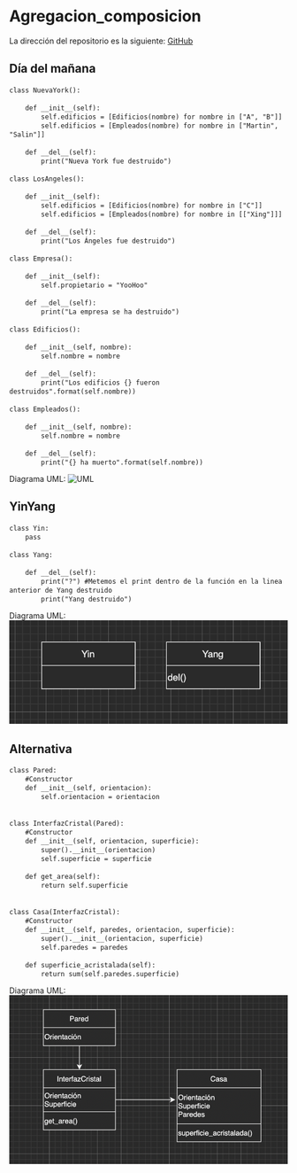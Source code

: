 # Agregacion_composicion
La dirección del repositorio es la siguiente: [GitHub](https://github.com/pelahumi/Agregacion_composicion)

## Día del mañana
```python3
class NuevaYork():

    def __init__(self):
        self.edificios = [Edificios(nombre) for nombre in ["A", "B"]]
        self.edificios = [Empleados(nombre) for nombre in ["Martin", "Salin"]]

    def __del__(self):
        print("Nueva York fue destruido")

class LosAngeles():

    def __init__(self):
        self.edificios = [Edificios(nombre) for nombre in ["C"]]
        self.edificios = [Empleados(nombre) for nombre in [["Xing"]]]

    def __del__(self):
        print("Los Ángeles fue destruido")

class Empresa():

    def __init__(self):
        self.propietario = "YooHoo"
    
    def __del__(self):
        print("La empresa se ha destruido")
    
class Edificios():

    def __init__(self, nombre):
        self.nombre = nombre
    
    def __del__(self):
        print("Los edificios {} fueron destruidos".format(self.nombre))

class Empleados():

    def __init__(self, nombre):
        self.nombre = nombre
    
    def __del__(self):
        print("{} ha muerto".format(self.nombre))
```

Diagrama UML:
![UML](https://github.com/pelahumi/Agregacion_composicion/blob/main/UML/Dia%20del%20mañana.png)

## YinYang
```python3
class Yin: 
    pass 

class Yang:
 
    def __del__(self): 
        print("?") #Metemos el print dentro de la función en la linea anterior de Yang destruido
        print("Yang destruido") 
```

Diagrama UML:
![UML](https://github.com/pelahumi/Agregacion_composicion/blob/main/UML/YinYang.png)

## Alternativa
```python3
class Pared:
    #Constructor
    def __init__(self, orientacion):
        self.orientacion = orientacion


class InterfazCristal(Pared):
    #Constructor
    def __init__(self, orientacion, superficie):
        super().__init__(orientacion) 
        self.superficie = superficie

    def get_area(self):
        return self.superficie


class Casa(InterfazCristal):
    #Constructor
    def __init__(self, paredes, orientacion, superficie):
        super().__init__(orientacion, superficie)
        self.paredes = paredes
    
    def superficie_acristalada(self):
        return sum(self.paredes.superficie)
```

Diagrama UML:
![UML](https://github.com/pelahumi/Agregacion_composicion/blob/main/UML/Alternativa.png)


